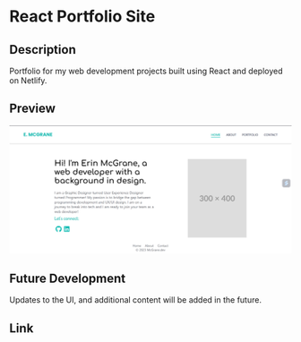 # React Portfolio Site

## Description

Portfolio for my web development projects built using React and deployed on Netlify.

## Preview

<img src="/react-app/src/assets/images/react-portfolio-screenshot.png">

## Future Development

Updates to the UI, and additional content will be added in the future.

## Link
